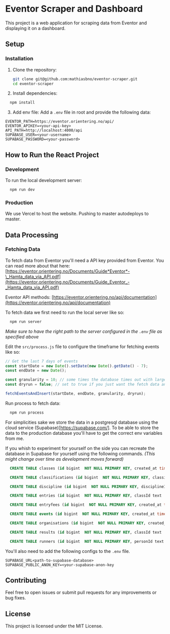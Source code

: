 # Eventor Scraper and Dashboard

This project is a web application for scraping data from Eventor and displaying it on a dashboard.

## Setup

### Installation

1. Clone the repository:

   ```bash
   git clone git@github.com:mathiasbno/eventor-scraper.git
   cd eventor-scraper

   ```

2. Install dependencies:

```bash
  npm install
```

3. Add env file:
   Add a `.env` file in root and provide the following data:

```.env
EVENTOR_PATH=https://eventor.orientering.no/api/
EVENTOR_APIKEY=<your-api-key>
API_PATH=http://localhost:4000/api
SUPABASE_USER=<your-username>
SUPABASE_PASSWORD=<your-password>
```

## How to Run the React Project

### Development

To run the local development server:

```bash
  npm run dev
```

### Production

We use Vercel to host the website. Pushing to master autodeploys to master.

## Data Processing

### Fetching Data

To fetch data from Eventor you'll need a API key provided from Eventor. You can read more about that here: [https://eventor.orientering.no/Documents/Guide*Eventor*-\_Hamta_data_via_API.pdf](https://eventor.orientering.no/Documents/Guide_Eventor_-_Hamta_data_via_API.pdf)

Eventor API methods: [https://eventor.orientering.no/api/documentation](https://eventor.orientering.no/api/documentation)

To fetch data we first need to run the local server like so:

```bash
  npm run server
```

_Make sure to have the right path to the server configured in the `.env` file as specified above_

Edit the `src/process.js` file to configure the timeframe for fetching events like so:

```js
// Get the last 7 days of events
const startDate = new Date().setDate(new Date().getDate() - 7);
const endDate = new Date();

const granularity = 10; // some times the database times out with larger granularities when there are big races being processed from Eventor
const dryrun = false; // set to true if you just want the fetch data and not insert it into the database

fetchEventsAndInsert(startDate, endDate, granularity, dryrun);
```

Run process to fetch data:

```bash
  npm run process
```

For simplicities sake we store the data in a postgresql database using the cloud service (Supabase)[https://supabase.com/]. To be able to store the data to the production database you'll have to get the correct env variables from me.

If you whish to experiment for yourself on the side you can recreate the database in Supabase for yourself using the following commands. _(This might change over time as development moves forward)_

```sql
  CREATE TABLE classes (id bigint  NOT NULL PRIMARY KEY, created_at timestamp with time zone now() NOT NULL , classId text  NULL , eventId text  NULL , name text  NULL , shortName text  NULL , lowAge smallint  NULL , highAge smallint  NULL , sex character varying  NULL , type text  NULL );

  CREATE TABLE classifications (id bigint  NOT NULL PRIMARY KEY, classificationId text  NULL , classificationName text  NULL );

  CREATE TABLE discipline (id bigint  NOT NULL PRIMARY KEY, disciplineId text  NULL , name text  NULL );

  CREATE TABLE entries (id bigint  NOT NULL PRIMARY KEY, classId text  NULL , eventId text  NULL , personId text  NULL , date date  NULL , entryId text  NULL );

  CREATE TABLE entryfees (id bigint  NOT NULL PRIMARY KEY, created_at timestamp with time zone now() NOT NULL , eventId text  NULL , entryFeeId text  NOT NULL , name text  NULL , amount smallint  NULL , type text  NULL , valueOperator text  NULL , order text  NULL , classType text  NULL );

  CREATE TABLE events (id bigint  NOT NULL PRIMARY KEY, created_at timestamp with time zone now() NOT NULL , eventId text  NULL , name text  NULL , disciplineId text  NULL , classificationId text  NULL , distance text  NULL , lightConditions text  NULL , numberOfEntries smallint  NULL , numberOfStarts smallint  NULL , startDate date  NULL , location json  NULL , punchingUnitType text  NULL , organiserId text[]  NULL );

  CREATE TABLE organisations (id bigint  NOT NULL PRIMARY KEY, created_at timestamp with time zone now() NOT NULL , organisationId text  NULL , name text  NULL , countryName text  NULL , parentOrganisationId text  NULL , type text  NULL );

  CREATE TABLE results (id bigint  NOT NULL PRIMARY KEY, classId text  NULL , eventId text  NULL , personId text  NULL , name text  NULL , date date  NULL , resultId text  NULL );

  CREATE TABLE runners (id bigint  NOT NULL PRIMARY KEY, personId text  NULL , gender text  NULL , fullName text  NULL , birthDate date  NULL , nationality text  NULL , organisationId text  NULL );
```

You'll also need to add the following configs to the `.env` file.

```.env
SUPABASE_URL<path-to-supabase-database>
SUPABASE_PUBLIC_ANON_KEY=<your-supabase-anon-key
```

## Contributing

Feel free to open issues or submit pull requests for any improvements or bug fixes.

## License

This project is licensed under the MIT License.
